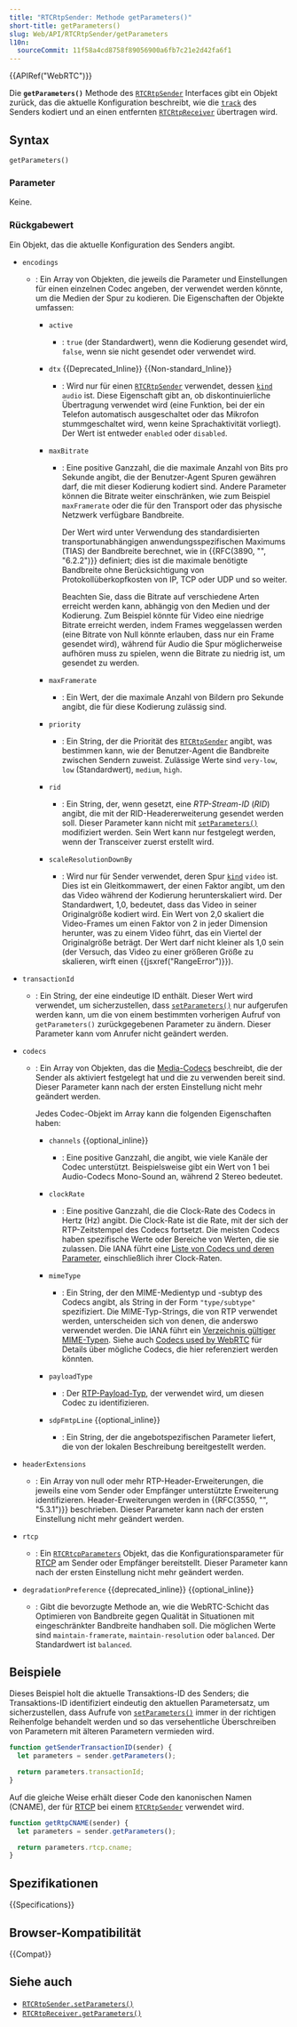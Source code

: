 ```yaml
---
title: "RTCRtpSender: Methode getParameters()"
short-title: getParameters()
slug: Web/API/RTCRtpSender/getParameters
l10n:
  sourceCommit: 11f58a4cd8758f89056900a6fb7c21e2d42fa6f1
---
```


{{APIRef("WebRTC")}}

Die **`getParameters()`** Methode des [`RTCRtpSender`](/de/docs/Web/API/RTCRtpSender) Interfaces gibt ein Objekt zurück, das die aktuelle Konfiguration beschreibt, wie die [`track`](/de/docs/Web/API/RTCRtpSender/track) des Senders kodiert und an einen entfernten [`RTCRtpReceiver`](/de/docs/Web/API/RTCRtpReceiver) übertragen wird.

## Syntax

```js-nolint
getParameters()
```

### Parameter

Keine.

### Rückgabewert

Ein Objekt, das die aktuelle Konfiguration des Senders angibt. <!-- RTCRtpSendParameters, derived from RTCRtpParameters -->

<!-- spec defines following in RTCRtpSendParameters -->

- `encodings`

  - : Ein Array von Objekten, die jeweils die Parameter und Einstellungen für einen einzelnen Codec angeben, der verwendet werden könnte, um die Medien der Spur zu kodieren. Die Eigenschaften der Objekte umfassen:

    - `active`

      - : `true` (der Standardwert), wenn die Kodierung gesendet wird, `false`, wenn sie nicht gesendet oder verwendet wird.

    - `dtx` {{Deprecated_Inline}} {{Non-standard_Inline}}

      - : Wird nur für einen [`RTCRtpSender`](/de/docs/Web/API/RTCRtpSender) verwendet, dessen [`kind`](/de/docs/Web/API/MediaStreamTrack/kind) `audio` ist. Diese Eigenschaft gibt an, ob diskontinuierliche Übertragung verwendet wird (eine Funktion, bei der ein Telefon automatisch ausgeschaltet oder das Mikrofon stummgeschaltet wird, wenn keine Sprachaktivität vorliegt).
        Der Wert ist entweder `enabled` oder `disabled`.

    - `maxBitrate`

      - : Eine positive Ganzzahl, die die maximale Anzahl von Bits pro Sekunde angibt, die der Benutzer-Agent Spuren gewähren darf, die mit dieser Kodierung kodiert sind.
        Andere Parameter können die Bitrate weiter einschränken, wie zum Beispiel `maxFramerate` oder die für den Transport oder das physische Netzwerk verfügbare Bandbreite.

        Der Wert wird unter Verwendung des standardisierten transportunabhängigen anwendungsspezifischen Maximums (TIAS) der Bandbreite berechnet, wie in {{RFC(3890, "", "6.2.2")}} definiert; dies ist die maximale benötigte Bandbreite ohne Berücksichtigung von Protokollüberkopfkosten von IP, TCP oder UDP und so weiter.

        Beachten Sie, dass die Bitrate auf verschiedene Arten erreicht werden kann, abhängig von den Medien und der Kodierung.
        Zum Beispiel könnte für Video eine niedrige Bitrate erreicht werden, indem Frames weggelassen werden (eine Bitrate von Null könnte erlauben, dass nur ein Frame gesendet wird), während für Audio die Spur möglicherweise aufhören muss zu spielen, wenn die Bitrate zu niedrig ist, um gesendet zu werden.

    - `maxFramerate`
      - : Ein Wert, der die maximale Anzahl von Bildern pro Sekunde angibt, die für diese Kodierung zulässig sind.
    - `priority`
      - : Ein String, der die Priorität des [`RTCRtpSender`](/de/docs/Web/API/RTCRtpSender) angibt, was bestimmen kann, wie der Benutzer-Agent die Bandbreite zwischen Sendern zuweist.
        Zulässige Werte sind `very-low`, `low` (Standardwert), `medium`, `high`.
    - `rid`
      - : Ein String, der, wenn gesetzt, eine _RTP-Stream-ID_ (_RID_) angibt, die mit der RID-Headererweiterung gesendet werden soll.
        Dieser Parameter kann nicht mit [`setParameters()`](/de/docs/Web/API/RTCRtpSender/setParameters) modifiziert werden.
        Sein Wert kann nur festgelegt werden, wenn der Transceiver zuerst erstellt wird.
    - `scaleResolutionDownBy`
      - : Wird nur für Sender verwendet, deren Spur [`kind`](/de/docs/Web/API/MediaStreamTrack/kind) `video` ist. Dies ist ein Gleitkommawert, der einen Faktor angibt, um den das Video während der Kodierung herunterskaliert wird.
        Der Standardwert, 1,0, bedeutet, dass das Video in seiner Originalgröße kodiert wird.
        Ein Wert von 2,0 skaliert die Video-Frames um einen Faktor von 2 in jeder Dimension herunter, was zu einem Video führt, das ein Viertel der Originalgröße beträgt.
        Der Wert darf nicht kleiner als 1,0 sein (der Versuch, das Video zu einer größeren Größe zu skalieren, wirft einen {{jsxref("RangeError")}}).

- `transactionId`
  - : Ein String, der eine eindeutige ID enthält.
    Dieser Wert wird verwendet, um sicherzustellen, dass [`setParameters()`](/de/docs/Web/API/RTCRtpSender/setParameters) nur aufgerufen werden kann, um die von einem bestimmten vorherigen Aufruf von `getParameters()` zurückgegebenen Parameter zu ändern.
    Dieser Parameter kann vom Anrufer nicht geändert werden.
    <!-- spec defines following in RTCRtpParameters -->
- `codecs`

  - : Ein Array von Objekten, das die [Media-Codecs](/de/docs/Web/Media/Formats/WebRTC_codecs) beschreibt, die der Sender als aktiviert festgelegt hat und die zu verwenden bereit sind.
    Dieser Parameter kann nach der ersten Einstellung nicht mehr geändert werden.

    Jedes Codec-Objekt im Array kann die folgenden Eigenschaften haben: <!-- RTCRtpCodecParameters -->

    - `channels` {{optional_inline}}

      - : Eine positive Ganzzahl, die angibt, wie viele Kanäle der Codec unterstützt.
        Beispielsweise gibt ein Wert von 1 bei Audio-Codecs Mono-Sound an, während 2 Stereo bedeutet.

    - `clockRate`

      - : Eine positive Ganzzahl, die die Clock-Rate des Codecs in Hertz (Hz) angibt.
        Die Clock-Rate ist die Rate, mit der sich der RTP-Zeitstempel des Codecs fortsetzt.
        Die meisten Codecs haben spezifische Werte oder Bereiche von Werten, die sie zulassen.
        Die IANA führt eine [Liste von Codecs und deren Parameter](https://www.iana.org/assignments/rtp-parameters/rtp-parameters.xhtml#rtp-parameters-1), einschließlich ihrer Clock-Raten.

    - `mimeType`

      - : Ein String, der den MIME-Medientyp und -subtyp des Codecs angibt, als String in der Form `"type/subtype"` spezifiziert.
        Die MIME-Typ-Strings, die von RTP verwendet werden, unterscheiden sich von denen, die anderswo verwendet werden.
        Die IANA führt ein [Verzeichnis gültiger MIME-Typen](https://www.iana.org/assignments/rtp-parameters/rtp-parameters.xhtml#rtp-parameters-2).
        Siehe auch [Codecs used by WebRTC](/de/docs/Web/Media/Formats/WebRTC_codecs) für Details über mögliche Codecs, die hier referenziert werden könnten.

    - `payloadType`

      - : Der [RTP-Payload-Typ](https://www.iana.org/assignments/rtp-parameters/rtp-parameters.xhtml#rtp-parameters-1), der verwendet wird, um diesen Codec zu identifizieren.

    - `sdpFmtpLine` {{optional_inline}}
      - : Ein String, der die angebotspezifischen Parameter liefert, die von der lokalen Beschreibung bereitgestellt werden.

- `headerExtensions`
  - : Ein Array von null oder mehr RTP-Header-Erweiterungen, die jeweils eine vom Sender oder Empfänger unterstützte Erweiterung identifizieren. Header-Erweiterungen werden in {{RFC(3550, "", "5.3.1")}} beschrieben.
    Dieser Parameter kann nach der ersten Einstellung nicht mehr geändert werden.
- `rtcp`
  - : Ein [`RTCRtcpParameters`](/de/docs/Web/API/RTCRtcpParameters) Objekt, das die Konfigurationsparameter für [RTCP](/de/docs/Glossary/RTCP) am Sender oder Empfänger bereitstellt.
    Dieser Parameter kann nach der ersten Einstellung nicht mehr geändert werden.
- `degradationPreference` {{deprecated_inline}} {{optional_inline}} <!-- removed from spec. May have been or be in chrome -->
  - : Gibt die bevorzugte Methode an, wie die WebRTC-Schicht das Optimieren von Bandbreite gegen Qualität in Situationen mit eingeschränkter Bandbreite handhaben soll.
    Die möglichen Werte sind `maintain-framerate`, `maintain-resolution` oder `balanced`.
    Der Standardwert ist `balanced`.

## Beispiele

Dieses Beispiel holt die aktuelle Transaktions-ID des Senders; die Transaktions-ID identifiziert eindeutig den aktuellen Parametersatz, um sicherzustellen, dass Aufrufe von [`setParameters()`](/de/docs/Web/API/RTCRtpSender/setParameters) immer in der richtigen Reihenfolge behandelt werden und so das versehentliche Überschreiben von Parametern mit älteren Parametern vermieden wird.

```js
function getSenderTransactionID(sender) {
  let parameters = sender.getParameters();

  return parameters.transactionId;
}
```

Auf die gleiche Weise erhält dieser Code den kanonischen Namen (CNAME), der für [RTCP](/de/docs/Glossary/RTCP) bei einem [`RTCRtpSender`](/de/docs/Web/API/RTCRtpSender) verwendet wird.

```js
function getRtpCNAME(sender) {
  let parameters = sender.getParameters();

  return parameters.rtcp.cname;
}
```

## Spezifikationen

{{Specifications}}

## Browser-Kompatibilität

{{Compat}}

## Siehe auch

- [`RTCRtpSender.setParameters()`](/de/docs/Web/API/RTCRtpSender/setParameters)
- [`RTCRtpReceiver.getParameters()`](/de/docs/Web/API/RTCRtpReceiver/getParameters)
